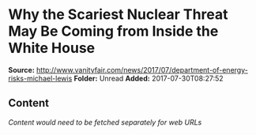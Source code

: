 # Why the Scariest Nuclear Threat May Be Coming from Inside the White House

**Source:** http://www.vanityfair.com/news/2017/07/department-of-energy-risks-michael-lewis
**Folder:** Unread
**Added:** 2017-07-30T08:27:52




## Content
*Content would need to be fetched separately for web URLs*
